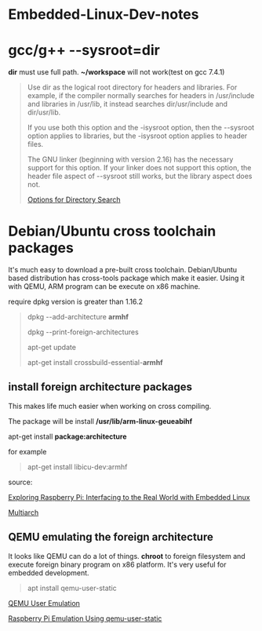 # Embedded-Linux-Dev-notes

# gcc/g++ --sysroot=dir

**dir** must use full path. **~/workspace** will not work(test on gcc 7.4.1)

>Use dir as the logical root directory for headers and libraries. For example, if the compiler normally searches for headers in /usr/include and libraries in /usr/lib, it instead searches dir/usr/include and dir/usr/lib.
>
>If you use both this option and the -isysroot option, then the --sysroot option applies to libraries, but the -isysroot option applies to header files.
>
>The GNU linker (beginning with version 2.16) has the necessary support for this option. If your linker does not support this option, the header file aspect of --sysroot still works, but the library aspect does not.
>
>[Options for Directory Search](https://gcc.gnu.org/onlinedocs/gcc/Directory-Options.html)


# Debian/Ubuntu cross toolchain packages

It's much easy to download a pre-built cross toolchain. Debian/Ubuntu based distribution has cross-tools package which make it easier. Using it with QEMU, ARM program can be execute on x86 machine.

require dpkg version is greater than 1.16.2

>dpkg --add-architecture **armhf**
>
>dpkg --print-foreign-architectures
>
>apt-get update
>
>apt-get install crossbuild-essential-**armhf**

## install foreign architecture packages

This makes life much easier when working on cross compiling. 

The package will be install **/usr/lib/arm-linux-geueabihf**

apt-get install **package:architecture** 

for example
>apt-get install libicu-dev:armhf

source:

[Exploring Raspberry Pi: Interfacing to the Real World with Embedded Linux](http://exploringrpi.com/)

[Multiarch](https://wiki.debian.org/Multiarch/HOWTO)

## QEMU emulating the foreign architecture
It looks like QEMU can do a lot of things. **chroot** to foreign filesystem and execute foreign binary program on x86 platform. It's very useful for embedded development.

>apt install qemu-user-static

[QEMU User Emulation](https://wiki.debian.org/QemuUserEmulation)

[Raspberry Pi Emulation Using qemu-user-static](https://wiki.debian.org/RaspberryPi/qemu-user-static)

